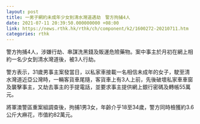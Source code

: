 ```yaml
---
layout: post
title: 一男子網約未成年少女到清水灣道遇劫　警方拘捕4人
date: 2021-07-11 20:39:50.000000000 +08:00
link: https://news.rthk.hk/rthk/ch/component/k2/1600272-20210711.htm
categories: rthk
---
```


警方拘捕4人，涉嫌行劫、串謀洗黑錢及販運危險藥物。案中事主於月初在網上相約一名少女到清水灣道後，被3人行劫。

警方表示，31歲男事主案發當日，以私家車接載一名相信未成年的女子，駛至清水灣道近亞公灣時，一輛客貨車尾隨，客貨車上有3人上前，先後破壞私家車車窗及襲擊事主，又劫去事主的手提電話，並要求事主提供網上銀行密碼及轉帳55萬元。

將軍澳警區重案組調查後，拘捕1男3女，年齡介乎18至34歲，警方同時檢獲約3.6公斤大麻花，市值約82萬元。
